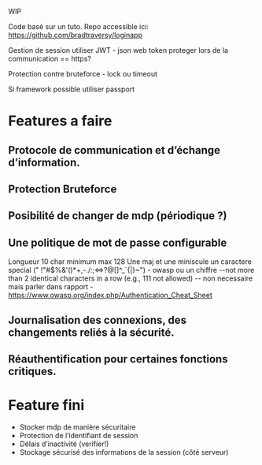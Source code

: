 WIP

Code basé sur un tuto. Repo accessible ici:
https://github.com/bradtraversy/loginapp

Gestion de session utiliser JWT - json web token
proteger lors de la communication == https?


Protection contre bruteforce - lock ou timeout

Si framework possible utiliser passport



# Features a faire

## Protocole de communication et d’échange d’information.

## Protection Bruteforce

## Posibilité de changer de mdp (périodique ?)

## Une politique de mot de passe configurable

Longueur 10 char minimum max 128
Une maj et une miniscule
un caractere special (" !"#$%&'()*+,-./:;<=>?@[\]^_`{|}~") - owasp
ou un chiffre
--not more than 2 identical characters in a row (e.g., 111 not allowed) -- non necessaire mais parler dans rapport
-https://www.owasp.org/index.php/Authentication_Cheat_Sheet


## Journalisation des connexions, des changements reliés à la sécurité.

## Réauthentification pour certaines fonctions critiques.



# Feature fini

* Stocker mdp de manière sécuritaire
* Protection de l’identifiant de session
* Délais d’inactivité (verifier!)
* Stockage sécurisé des informations de la session (côté serveur)
